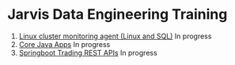 # Jarvis Data Engineering Training
1. [Linux cluster monitoring agent (Linux and SQL)](./linux_sql/README.me) In progress
2. [Core Java Apps](./core_java/README.md) In progress
3. [Springboot Trading REST APIs](./springboot/README.md) In progress
